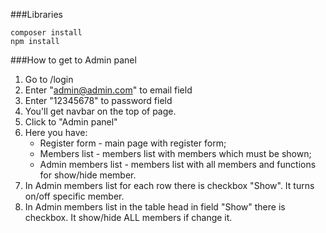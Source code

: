 ###Libraries
```
composer install
npm install
```

###How to get to Admin panel
1. Go to /login
2. Enter "admin@admin.com" to email field
3. Enter "12345678" to password field
4. You'll get navbar on the top of page.
5. Click to "Admin panel"
6. Here you have: 
    - Register form - main page with register form;
    - Members list - members list with members which must be shown;
    - Admin members list - members list with all members and functions for show/hide member.
7. In Admin members list for each row there is checkbox "Show". It  turns on/off specific member.
8. In Admin members list in the table head in field "Show" there is checkbox. It show/hide ALL members if 
change it.

